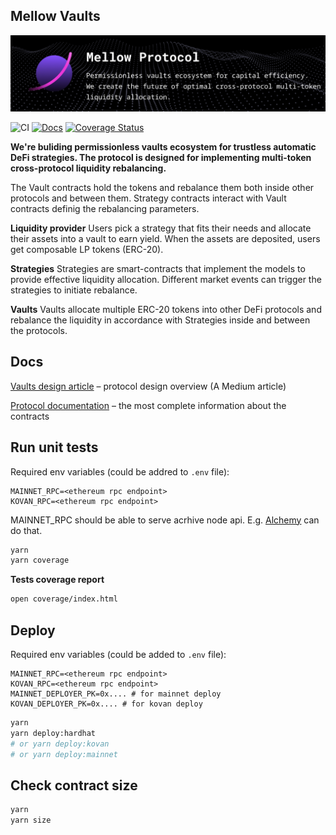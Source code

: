 ## Mellow Vaults

![](images/bg.png)

![CI](https://github.com/mellow-finance/mellow-vaults/actions/workflows/ci.yml/badge.svg)
[![Docs](https://github.com/mellow-finance/mellow-vaults/actions/workflows/main.yml/badge.svg)](https://docs.mellow.finance)
[![Coverage Status](https://coveralls.io/repos/github/mellow-finance/mellow-vaults/badge.svg?branch=main)](https://coveralls.io/github/mellow-finance/mellow-vaults?branch=main)

**We're buliding permissionless vaults ecosystem for trustless automatic DeFi strategies.
The protocol is designed for implementing multi-token cross-protocol liquidity rebalancing.**

The Vault contracts hold the tokens and rebalance them both inside other protocols and between them. Strategy contracts interact with Vault contracts definig the rebalancing parameters.

**Liquidity provider**
Users pick a strategy that fits their needs and allocate their assets into a vault to earn yield. When the assets are deposited, users get composable LP tokens (ERC-20).

**Strategies**
Strategies are smart-contracts that implement the models to provide effective liquidity allocation. Different market events can trigger the strategies to initiate rebalance.

**Vaults**
Vaults allocate multiple ERC-20 tokens into other DeFi protocols and rebalance the liquidity in accordance with Strategies inside and between the protocols.

## Docs

[Vaults design article](https://mellowprotocol.medium.com/mellow-protocol-vaults-design-ed09bed7b869) – protocol design overview (A Medium article)

[Protocol documentation](https://docs.mellow.finance/) – the most complete information about the contracts

## Run unit tests

Required env variables (could be addred to `.env` file):

```
MAINNET_RPC=<ethereum rpc endpoint>
KOVAN_RPC=<ethereum rpc endpoint>
```

MAINNET_RPC should be able to serve acrhive node api. E.g. [Alchemy](https://www.alchemy.com/) can do that.

```bash
yarn
yarn coverage
```

**Tests coverage report**

```bash
open coverage/index.html
```

## Deploy

Required env variables (could be added to `.env` file):

```
MAINNET_RPC=<ethereum rpc endpoint>
KOVAN_RPC=<ethereum rpc endpoint>
MAINNET_DEPLOYER_PK=0x.... # for mainnet deploy
KOVAN_DEPLOYER_PK=0x.... # for kovan deploy
```

```bash
yarn
yarn deploy:hardhat
# or yarn deploy:kovan
# or yarn deploy:mainnet
```

## Check contract size

```bash
yarn
yarn size
```
